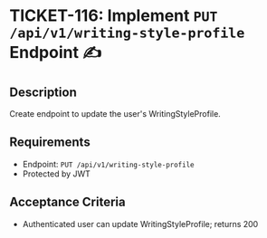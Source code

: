 # TICKET-116: Implement `PUT /api/v1/writing-style-profile` Endpoint ✍️

## Description
Create endpoint to update the user's WritingStyleProfile.

## Requirements
- Endpoint: `PUT /api/v1/writing-style-profile`
- Protected by JWT

## Acceptance Criteria
- Authenticated user can update WritingStyleProfile; returns 200 